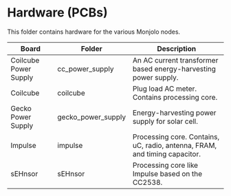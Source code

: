 Hardware (PCBs)
===============

This folder contains hardware for the various Monjolo nodes.

| Board                 | Folder             | Description                                                                |
|-----------------------|--------------------|----------------------------------------------------------------------------|
| Coilcube Power Supply | cc_power_supply    | An AC current transformer based energy-harvesting power supply.            |
| Coilcube              | coilcube           | Plug load AC meter. Contains processing core.                              |
| Gecko Power Supply    | gecko_power_supply | Energy-harvesting power supply for solar cell.                             |
| Impulse               | impulse            | Processing core. Contains, uC, radio, antenna, FRAM, and timing capacitor. |
| sEHnsor               | sEHnsor            | Processing core like Impulse based on the CC2538.                          |
